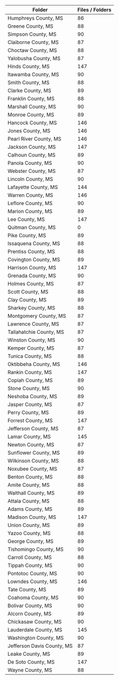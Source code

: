 | Folder                     |   Files / Folders |
|----------------------------|-------------------|
| Humphreys County, MS       |                86 |
| Greene County, MS          |                88 |
| Simpson County, MS         |                90 |
| Claiborne County, MS       |                87 |
| Choctaw County, MS         |                88 |
| Yalobusha County, MS       |                87 |
| Hinds County, MS           |               147 |
| Itawamba County, MS        |                90 |
| Smith County, MS           |                88 |
| Clarke County, MS          |                89 |
| Franklin County, MS        |                88 |
| Marshall County, MS        |                90 |
| Monroe County, MS          |                89 |
| Hancock County, MS         |               146 |
| Jones County, MS           |               146 |
| Pearl River County, MS     |               146 |
| Jackson County, MS         |               147 |
| Calhoun County, MS         |                89 |
| Panola County, MS          |                90 |
| Webster County, MS         |                87 |
| Lincoln County, MS         |                90 |
| Lafayette County, MS       |               144 |
| Warren County, MS          |               146 |
| Leflore County, MS         |                90 |
| Marion County, MS          |                89 |
| Lee County, MS             |               147 |
| Quitman County, MS         |                 0 |
| Pike County, MS            |                89 |
| Issaquena County, MS       |                88 |
| Prentiss County, MS        |                88 |
| Covington County, MS       |                89 |
| Harrison County, MS        |               147 |
| Grenada County, MS         |                90 |
| Holmes County, MS          |                87 |
| Scott County, MS           |                88 |
| Clay County, MS            |                89 |
| Sharkey County, MS         |                88 |
| Montgomery County, MS      |                87 |
| Lawrence County, MS        |                87 |
| Tallahatchie County, MS    |                87 |
| Winston County, MS         |                90 |
| Kemper County, MS          |                87 |
| Tunica County, MS          |                88 |
| Oktibbeha County, MS       |               146 |
| Rankin County, MS          |               147 |
| Copiah County, MS          |                89 |
| Stone County, MS           |                90 |
| Neshoba County, MS         |                89 |
| Jasper County, MS          |                87 |
| Perry County, MS           |                89 |
| Forrest County, MS         |               147 |
| Jefferson County, MS       |                87 |
| Lamar County, MS           |               145 |
| Newton County, MS          |                87 |
| Sunflower County, MS       |                89 |
| Wilkinson County, MS       |                88 |
| Noxubee County, MS         |                87 |
| Benton County, MS          |                88 |
| Amite County, MS           |                88 |
| Walthall County, MS        |                89 |
| Attala County, MS          |                88 |
| Adams County, MS           |                89 |
| Madison County, MS         |               147 |
| Union County, MS           |                89 |
| Yazoo County, MS           |                88 |
| George County, MS          |                89 |
| Tishomingo County, MS      |                90 |
| Carroll County, MS         |                88 |
| Tippah County, MS          |                90 |
| Pontotoc County, MS        |                90 |
| Lowndes County, MS         |               146 |
| Tate County, MS            |                89 |
| Coahoma County, MS         |                90 |
| Bolivar County, MS         |                90 |
| Alcorn County, MS          |                89 |
| Chickasaw County, MS       |                90 |
| Lauderdale County, MS      |               145 |
| Washington County, MS      |                90 |
| Jefferson Davis County, MS |                87 |
| Leake County, MS           |                89 |
| De Soto County, MS         |               147 |
| Wayne County, MS           |                88 |